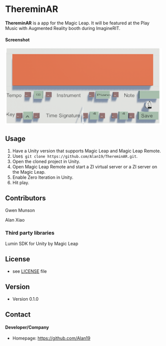 ThereminAR
======
**ThereminAR** is a app for the Magic Leap. It will be featured at the Play Music with Augmented Reality booth during ImagineRIT.

#### Screenshot
![Screenshot software](https://github.com/Alan19/ThereminAR/blob/master/ThereminAR%20Main%20Screen.png)

## Usage
1. Have a Unity version that supports Magic Leap and Magic Leap Remote.
1. Use```$ git clone https://github.com/Alan19/ThereminAR.git```.
1. Open the cloned project in Unity.
1. Open Magic Leap Remote and start a ZI virtual server or a ZI server on the Magic Leap.
1. Enable Zero Iteration in Unity.
1. Hit play.

## Contributors
Gwen Munson

Alan Xiao

### Third party libraries
Lumin SDK for Unity by Magic Leap

## License 
* see [LICENSE](https://github.com/Alan19/ThereminAR/blob/master/license.md) file

## Version 
* Version 0.1.0

## Contact
#### Developer/Company
* Homepage: https://github.com/Alan19
